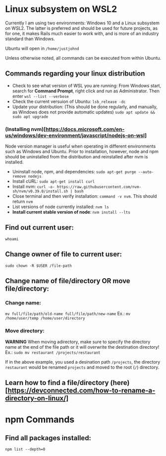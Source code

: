 # Linux subsystem on WSL2
Currently I am using two environments: Windows 10 and a Linux subsystem on WSL2. The latter is preferred and should be used for future projects, as for one, it makes Rails much easier to work with, and is more of an industry standard than Windows.

Ubuntu will open in `/home/justjohnd`

Unless otherwise noted, all commands can be executed from within Ubuntu.

## Commands regarding your linux distribution
- Check to see what version of WSL you are running: From Windows start, search for **Command Prompt**, right click and run as Administrator. Then enter `wsl --list --verbose`
- Check the current versuion of Ubuntu: `lsb_release -dc`
- Update your distribution: (This should be done regularly, and manually, as Windows does not provide automatic updates) `sudo apt update && sudo apt upgrade`

### (Installing nvm)[https://docs.microsoft.com/en-us/windows/dev-environment/javascript/nodejs-on-wsl]
Node version manager is useful when operating in different environments such as Windows and Ubuntu. Prior to installation, however, node and npm should be uninstalled from the distribution and reinstalled after nvm is installed.
- Uninstall node, npm, and dependencies: `sudo apt-get purge --auto-remove nodejs`
- Install cURL: `sudo apt-get install curl`
- Install nvm: `curl -o- https://raw.githubusercontent.com/nvm-sh/nvm/v0.39.0/install.sh | bash`
- Close terminal and then verify installation: `command -v nvm`. This should return `nvm`
- List versions of node currently installed: `nvm ls`
- **Install current stable version of node**: `nvm install --lts`

## Find out current user:
`whoami`

## Change owner of file to current user:
`sudo chown -R $USER /file-path`

## Change name of file/directory OR move file/directory:
### Change name:
`mv full/file/path/old-name full/file/path/new-name`
Ex.: `mv /home/user/temp /home/user/directory`

### Move directory:
**WARNING** When moving adirectory, make sure to specify the directory name at the end of the file path or it will overwrite the destination directory!
Ex.: `sudo mv restaurant /projects/restaurant`

If in the above example, you used a desination path `/projects`, the directory `restaurant` would be renamed `projects` and moved to the root (`/`) directory.

## Learn how to find a file/directory (here)[https://devconnected.com/how-to-rename-a-directory-on-linux/]

# npm Commands
## Find all packages installed:
`npm list --depth=0`



